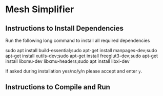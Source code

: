 # Mesh Simplifier

## Instructions to Install Dependencies

Run the following long command to install all required dependencies

sudo apt install build-essential;sudo apt-get install manpages-dev;sudo apt-get install xutils-dev;sudo apt-get install freeglut3-dev;sudo apt-get install libxmu-dev libxmu-headers;sudo apt install libxi-dev

If asked during installation yes/no/y/n please accept and enter `y`.

## Instructions to Compile and Run 